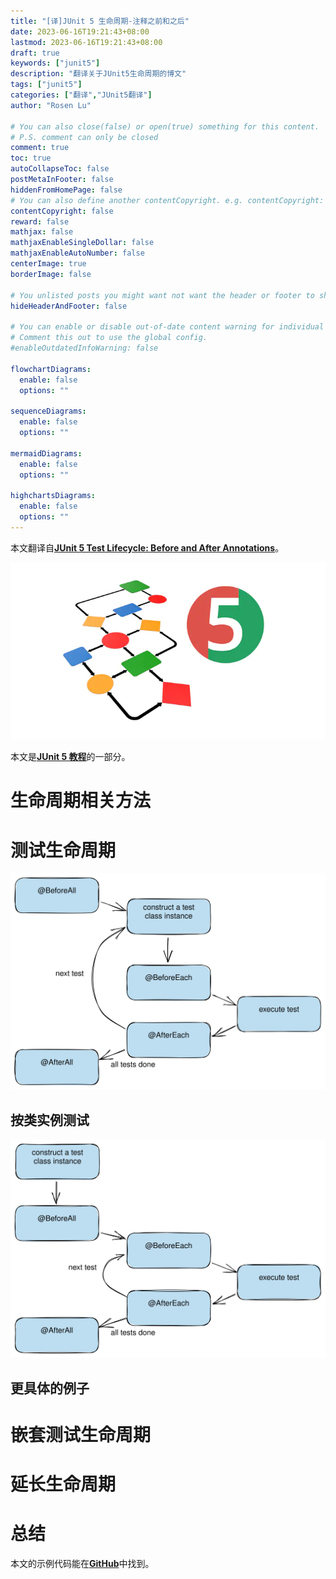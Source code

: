 ```yaml
---
title: "[译]JUnit 5 生命周期-注释之前和之后"
date: 2023-06-16T19:21:43+08:00
lastmod: 2023-06-16T19:21:43+08:00
draft: true
keywords: ["junit5"]
description: "翻译关于JUnit5生命周期的博文"
tags: ["junit5"]
categories: ["翻译","JUnit5翻译"]
author: "Rosen Lu"

# You can also close(false) or open(true) something for this content.
# P.S. comment can only be closed
comment: true
toc: true
autoCollapseToc: false
postMetaInFooter: false
hiddenFromHomePage: false
# You can also define another contentCopyright. e.g. contentCopyright: "This is another copyright."
contentCopyright: false
reward: false
mathjax: false
mathjaxEnableSingleDollar: false
mathjaxEnableAutoNumber: false
centerImage: true
borderImage: false

# You unlisted posts you might want not want the header or footer to show
hideHeaderAndFooter: false

# You can enable or disable out-of-date content warning for individual post.
# Comment this out to use the global config.
#enableOutdatedInfoWarning: false

flowchartDiagrams:
  enable: false
  options: ""

sequenceDiagrams: 
  enable: false
  options: ""

mermaidDiagrams: 
  enable: false
  options: ""

highchartsDiagrams: 
  enable: false
  options: ""
---
```


本文翻译自[**JUnit 5 Test Lifecycle: Before and After Annotations**](https://www.arhohuttunen.com/junit-5-test-lifecycle/)。

<!--more-->

![JUnit 5 Chart Diagram](/blog_img/translate/junit5/junit-5-test-lifecycle/junit-5-chart-diagram.webp "JUnit 5 Chart Diagram") 

本文是[**JUnit 5 教程**](https://www.arhohuttunen.com/junit-5-tutorial/)的一部分。

# 生命周期相关方法

# 测试生命周期

![JUnit 5 Per Method Lifecycle](/blog_img/translate/junit5/junit-5-test-lifecycle/junit-5-per-method-lifecycle.svg "JUnit 5 Per Method Lifecycle") 

## 按类实例测试

![JUnit 5 Per Class Lifecycle](/blog_img/translate/junit5/junit-5-test-lifecycle/junit-5-per-class-lifecycle.svg "JUnit 5 Per Class Lifecycle") 

## 更具体的例子



# 嵌套测试生命周期

# 延长生命周期

# 总结

本文的示例代码能在[**GitHub**](https://github.com/arhohuttunen/junit5-examples/tree/main/junit5-lifecyle)中找到。
